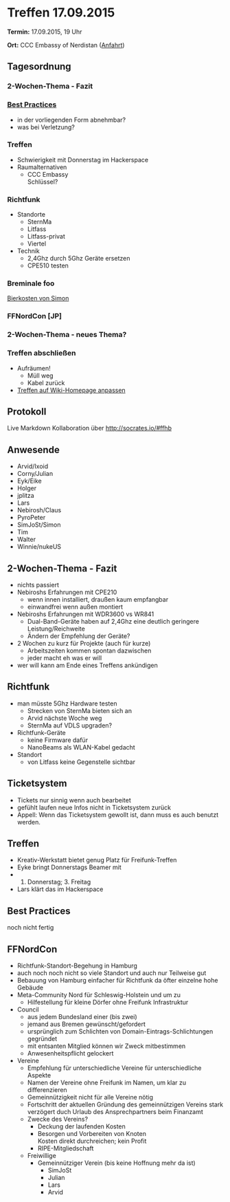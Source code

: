 # Treffen 17.09.2015

**Termin:** 17.09.2015, 19 Uhr

**Ort:** CCC Embassy of Nerdistan ([Anfahrt](http://embassy.ccchb.de/b/about))

## Tagesordnung
### 2-Wochen-Thema - Fazit

### [Best Practices](http://wiki.bremen.freifunk.net/Anleitungen/Best-Practices)
  * in der vorliegenden Form abnehmbar?
  * was bei Verletzung?

### Treffen
* Schwierigkeit mit Donnerstag im Hackerspace
* Raumalternativen
  * CCC Embassy  
    Schlüssel?

### Richtfunk
* Standorte
  * SternMa
  * Litfass
  * Litfass-privat
  * Viertel
* Technik
  * 2,4Ghz durch 5Ghz Geräte ersetzen
  * CPE510 testen

### Breminale foo
[Bierkosten von Simon](https://dudle.hackerspace-bremen.de/FFHB-Breminale-Biergeld/)


### FFNordCon [JP]

### 2-Wochen-Thema - neues Thema?


### Treffen abschließen
* Aufräumen!
  * Müll weg
  * Kabel zurück
* [Treffen auf Wiki-Homepage anpassen](Home)

## Protokoll
Live Markdown Kollaboration über http://socrates.io/#ffhb

## Anwesende
* Arvid/Ixoid
* Corny/Julian
* Eyk/Eike
* Holger
* jplitza
* Lars
* Nebirosh/Claus
* PyroPeter
* SimJoSt/Simon
* Tim
* Walter
* Winnie/nukeUS

## 2-Wochen-Thema - Fazit
* nichts passiert
* Nebiroshs Erfahrungen mit CPE210
  * wenn innen installiert, draußen kaum empfangbar
  * einwandfrei wenn außen montiert
* Nebiroshs Erfahrungen mit WDR3600 vs WR841
  * Dual-Band-Geräte haben auf 2,4Ghz eine deutlich geringere Leistung/Reichweite
  * Ändern der Empfehlung der Geräte?
* 2 Wochen zu kurz für Projekte (auch für kurze)
  * Arbeitszeiten kommen spontan dazwischen
  * jeder macht eh was er will
* wer will kann am Ende eines Treffens ankündigen

## Richtfunk
* man müsste 5Ghz Hardware testen
  * Strecken von SternMa bieten sich an
  * Arvid nächste Woche weg
  * SternMa auf VDLS upgraden?
* Richtfunk-Geräte
  * keine Firmware dafür
  * NanoBeams als WLAN-Kabel gedacht
* Standort
  * von Litfass keine Gegenstelle sichtbar

## Ticketsystem
* Tickets nur sinnig wenn auch bearbeitet
* gefühlt laufen neue Infos nicht in Ticketsystem zurück
* Appell: Wenn das Ticketsystem gewollt ist, dann muss es auch benutzt werden.

## Treffen
* Kreativ-Werkstatt bietet genug Platz für Freifunk-Treffen
* Eyke bringt Donnerstags Beamer mit
* 1. Donnerstag; 3. Freitag
* Lars klärt das im Hackerspace

## Best Practices
 noch nicht fertig

## FFNordCon
* Richtfunk-Standort-Begehung in Hamburg
* auch noch noch nicht so viele Standort und auch nur Teilweise gut
* Bebauung von Hamburg einfacher für Richtfunk da öfter einzelne hohe Gebäude
* Meta-Community Nord für Schleswig-Holstein und um zu
  * Hilfestellung für kleine Dörfer ohne Freifunk Infrastruktur
* Council
  * aus jedem Bundesland einer (bis zwei)
  * jemand aus Bremen gewünscht/gefordert
  * ursprünglich zum Schlichten von Domain-Eintrags-Schlichtungen gegründet
  * mit entsanten Mitglied können wir Zweck mitbestimmen
  * Anwesenheitspflicht gelockert
* Vereine
  * Empfehlung für unterschiedliche Vereine für unterschiedliche Aspekte
  * Namen der Vereine ohne Freifunk im Namen, um klar zu differenzieren
  * Gemeinnützigkeit nicht für alle Vereine nötig
  * Fortschritt der aktuellen Gründung des gemeinnützigen Vereins stark verzögert duch Urlaub des Ansprechpartners beim Finanzamt
  * Zwecke des Vereins?
    * Deckung der laufenden Kosten
    * Besorgen und Vorbereiten von Knoten  
      Kosten direkt durchreichen; kein Profit
    * RIPE-Mitgliedschaft
  * Freiwillige
    * Gemeinnütziger Verein (bis keine Hoffnung mehr da ist)
      * SimJoSt
      * Julian
      * Lars
      * Arvid